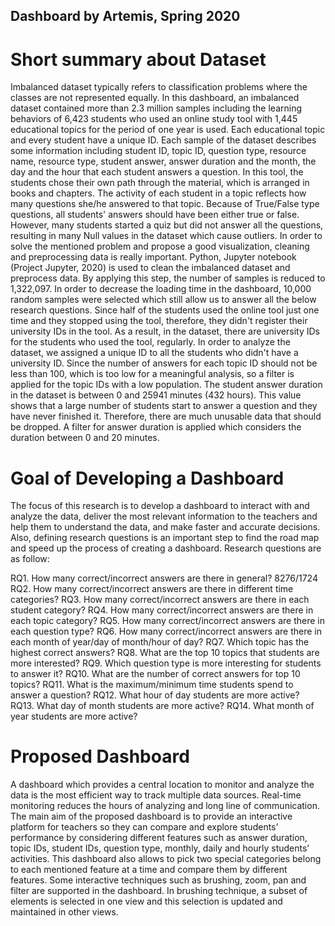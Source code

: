 Dashboard by Artemis, Spring 2020
---------------------------------------

# Short summary about Dataset
Imbalanced dataset typically refers to classification problems where the classes are not represented equally. In this dashboard, an imbalanced dataset contained more than 2.3 million samples including the learning behaviors of 6,423 students who used an online study tool with 1,445 educational topics for the period of one year is used. Each educational topic and every student have a unique ID. Each sample of the dataset describes some information including student ID, topic ID, question type, resource name, resource type, student answer, answer duration and the month, the day and the hour that each student answers a question. 
In this tool, the students chose their own path through the material, which is arranged in books and chapters. The activity of each student in a topic reflects how many questions she/he answered to that topic. Because of True/False type questions, all students' answers should have been either true or false. However, many students started a quiz but did not answer all the questions, resulting in many Null values in the dataset which cause outliers. In order to solve the mentioned problem and propose a good visualization, cleaning and preprocessing data is really important. Python, Jupyter notebook (Project Jupyter, 2020) is used to clean the imbalanced dataset and preprocess data. By applying this step, the number of samples is reduced to 1,322,097. In order to decrease the loading time in the dashboard, 10,000 random samples were selected which still allow us to answer all the below research questions. 
Since half of the students used the online tool just one time and they stopped using the tool, therefore, they didn't register their university IDs in the tool. As a result, in the dataset, there are university IDs for the students who used the tool, regularly.  In order to analyze the dataset, we assigned a unique ID to all the students who didn't have a university ID. Since the number of answers for each topic ID should not be less than 100, which is too low for a meaningful analysis, so a filter is applied for the topic IDs with a low population.
The student answer duration in the dataset is between 0 and 25941 minutes (432 hours). This value shows that a large number of students start to answer a question and they have never finished it. Therefore, there are much unusable data that should be dropped. A filter for answer duration is applied which considers the duration between 0 and 20 minutes.

# Goal of Developing a Dashboard
The focus of this research is to develop a dashboard to interact with and analyze the data, deliver the most relevant information to the teachers and help them to understand the data, and make faster and accurate decisions. Also, defining research questions is an important step to find the road map and speed up the process of creating a dashboard.  Research questions are as follow:


RQ1.	How many correct/incorrect answers are there in general? 8276/1724
RQ2.	How many correct/incorrect answers are there in different time categories? 
RQ3.	How many correct/incorrect answers are there in each student category?
RQ4.	How many correct/incorrect answers are there in each topic category?
RQ5.	How many correct/incorrect answers are there in each question type?
RQ6.	How many correct/incorrect answers are there in each month of year/day of month/hour of day?
RQ7.	Which topic has the highest correct answers? 
RQ8.	What are the top 10 topics that students are more interested? 
RQ9.	Which question type is more interesting for students to answer it? 
RQ10.	What are the number of correct answers for top 10 topics?
RQ11.	What is the maximum/minimum time students spend to answer a question?
RQ12.	What hour of day students are more active?
RQ13.	What day of month students are more active?
RQ14.	What month of year students are more active?


# Proposed Dashboard
A dashboard which provides a central location to monitor and analyze the data is the most efficient way to track multiple data sources. Real-time monitoring reduces the hours of analyzing and long line of communication. 
The main aim of the proposed dashboard is to provide an interactive platform for teachers so they can compare and explore students’ performance by considering different features such as answer duration, topic IDs, student IDs, question type, monthly, daily and hourly students’ activities. This dashboard also allows to pick two special categories belong to each mentioned feature at a time and compare them by different features. Some interactive techniques such as brushing, zoom, pan and filter are supported in the dashboard. In brushing technique, a subset of elements is selected in one view and this selection is updated and maintained in other views.
